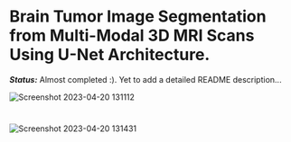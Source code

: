 # Brain Tumor Image Segmentation from Multi-Modal 3D MRI Scans Using U-Net Architecture.


***_Status:_*** Almost completed :).  Yet to add a detailed README description... 



![Screenshot 2023-04-20 131112](https://user-images.githubusercontent.com/111432785/233296504-5c6310c0-86e3-4e1e-bd24-d9277be41f2e.png)
# 
![Screenshot 2023-04-20 131431](https://user-images.githubusercontent.com/111432785/233296514-e84290f6-5120-4edf-ae3c-bb44256cbb8b.png)
